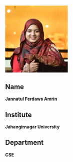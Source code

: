 <img src="../Images/Amrin.jpg" alt="Amrin" width="200"/> <br>
## Name <br>
**Jannatul Ferdaws Amrin**
## Institute <br>
**Jahangirnagar University**
## Department <br>
**CSE**
